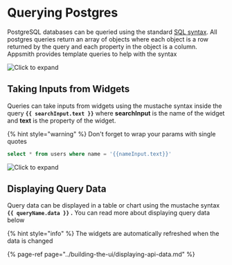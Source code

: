 # Querying Postgres

PostgreSQL databases can be queried using the standard [SQL syntax](https://www.postgresql.org/docs/12/index.html). All postgres queries return an array of objects where each object is a row returned by the query and each property in the object is a column. Appsmith provides template queries to help with the syntax

![Click to expand](../../.gitbook/assets/postgres-query-2.gif)

## Taking Inputs from Widgets

Queries can take inputs from widgets using the mustache syntax inside the query **`{{ searchInput.text }}`** where **searchInput** is the name of the widget and **text** is the property of the widget.

{% hint style="warning" %}
Don't forget to wrap your params with single quotes


```sql
select * from users where name = '{{nameInput.text}}'
```

![Click to expand](../../.gitbook/assets/postgres-query-binding-2.gif)

## Displaying Query Data

Query data can be displayed in a table or chart using the mustache syntax **`{{ queryName.data }}` .** You can read more about displaying query data below

{% hint style="info" %}
The widgets are automatically refreshed when the data is changed


{% page-ref page="../building-the-ui/displaying-api-data.md" %}

